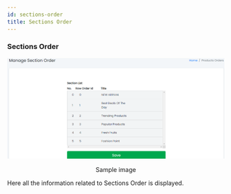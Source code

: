 ```yaml
---
id: sections-order
title: Sections Order
---
```


### Sections Order

![Sections Order Panel](../../../static/backend/img/section_order.jpg)
<p align="center">Sample image</p>

<span  class="text-danger">Here all the information related to Sections Order is displayed.</span>